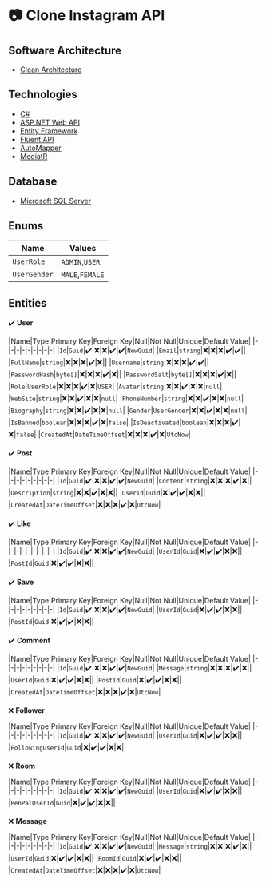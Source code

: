 
# :camera: Clone Instagram API

## Software Architecture

- [Clean Architecture](https://www.c-sharpcorner.com/article/introduction-to-clean-architecture-and-implementation-with-asp-net-core/#:~:text=Clean%20Architecture%20is%20a%20software,written%20without%20any%20direct%20dependencies.)

## Technologies

- [C#](https://docs.microsoft.com/en-us/dotnet/csharp/whats-new/csharp-10)
- [ASP.NET Web API](https://docs.microsoft.com/en-us/aspnet/web-api/)
- [Entity Framework](https://docs.microsoft.com/en-us/ef/ef6/)
- [Fluent API](https://www.entityframeworktutorial.net/efcore/fluent-api-in-entity-framework-core.aspx)
- [AutoMapper](https://docs.automapper.org/en/stable/Getting-started.html)
- [MediatR](https://github.com/jbogard/MediatR)

## Database

- [Microsoft SQL Server](https://docs.microsoft.com/en-us/sql/?view=sql-server-ver16)

## Enums

|Name|Values|
|-|-|
|```UserRole```|```ADMIN```,```USER```|
|```UserGender```|```MALE```,```FEMALE```|

## Entities

:heavy_check_mark: **User**

|Name|Type|Primary Key|Foreign Key|Null|Not Null|Unique|Default Value|
|-|-|-|-|-|-|-|-|-|
|```Id```|```Guid```|:heavy_check_mark:|:x:|:x:|:heavy_check_mark:|:heavy_check_mark:|```NewGuid```|
|```Email```|```string```|:x:|:x:|:x:|:heavy_check_mark:|:heavy_check_mark:||
|```FullName```|```string```|:x:|:x:|:x:|:heavy_check_mark:|:x:||
|```Username```|```string```|:x:|:x:|:x:|:heavy_check_mark:|:heavy_check_mark:||
|```PasswordHash```|```byte[]```|:x:|:x:|:x:|:heavy_check_mark:|:x:||
|```PasswordSalt```|```byte[]```|:x:|:x:|:x:|:heavy_check_mark:|:x:||
|```Role```|```UserRole```|:x:|:x:|:x:|:heavy_check_mark:|:x:|```USER```|
|```Avatar```|```string```|:x:|:x:|:heavy_check_mark:|:x:|:x:|```null```|
|```WebSite```|```string```|:x:|:x:|:heavy_check_mark:|:x:|:x:|```null```|
|```PhoneNumber```|```string```|:x:|:x:|:heavy_check_mark:|:x:|:x:|```null```|
|```Biography```|```string```|:x:|:x:|:heavy_check_mark:|:x:|:x:|```null```|
|```Gender```|```UserGender```|:x:|:x:|:heavy_check_mark:|:x:|:x:|```null```|
|```IsBanned```|```boolean```|:x:|:x:|:x:|:heavy_check_mark:|:x:|```false```|
|```IsDeactivated```|```boolean```|:x:|:x:|:x:|:heavy_check_mark:|:x:|```false```|
|```CreatedAt```|```DateTimeOffset```|:x:|:x:|:x:|:heavy_check_mark:|:x:|```UtcNow```|

:heavy_check_mark: **Post**

|Name|Type|Primary Key|Foreign Key|Null|Not Null|Unique|Default Value|
|-|-|-|-|-|-|-|-|-|
|```Id```|```Guid```|:heavy_check_mark:|:x:|:x:|:heavy_check_mark:|:heavy_check_mark:|```NewGuid```|
|```Content```|```string```|:x:|:x:|:x:|:heavy_check_mark:|:x:||
|```Description```|```string```|:x:|:x:|:heavy_check_mark:|:x:|:x:||
|```UserId```|```Guid```|:x:|:heavy_check_mark:|:heavy_check_mark:|:x:|:x:||
|```CreatedAt```|```DateTimeOffset```|:x:|:x:|:x:|:heavy_check_mark:|:x:|```UtcNow```|

:heavy_check_mark: **Like**

|Name|Type|Primary Key|Foreign Key|Null|Not Null|Unique|Default Value|
|-|-|-|-|-|-|-|-|-|
|```Id```|```Guid```|:heavy_check_mark:|:x:|:x:|:heavy_check_mark:|:heavy_check_mark:|```NewGuid```|
|```UserId```|```Guid```|:x:|:heavy_check_mark:|:heavy_check_mark:|:x:|:x:||
|```PostId```|```Guid```|:x:|:heavy_check_mark:|:heavy_check_mark:|:x:|:x:||

:heavy_check_mark: **Save**

|Name|Type|Primary Key|Foreign Key|Null|Not Null|Unique|Default Value|
|-|-|-|-|-|-|-|-|-|
|```Id```|```Guid```|:heavy_check_mark:|:x:|:x:|:heavy_check_mark:|:heavy_check_mark:|```NewGuid```|
|```UserId```|```Guid```|:x:|:heavy_check_mark:|:heavy_check_mark:|:x:|:x:||
|```PostId```|```Guid```|:x:|:heavy_check_mark:|:heavy_check_mark:|:x:|:x:||

:heavy_check_mark: **Comment**

|Name|Type|Primary Key|Foreign Key|Null|Not Null|Unique|Default Value|
|-|-|-|-|-|-|-|-|-|
|```Id```|```Guid```|:heavy_check_mark:|:x:|:x:|:heavy_check_mark:|:heavy_check_mark:|```NewGuid```|
|```Message```|```string```|:x:|:x:|:x:|:heavy_check_mark:|:x:||
|```UserId```|```Guid```|:x:|:heavy_check_mark:|:heavy_check_mark:|:x:|:x:||
|```PostId```|```Guid```|:x:|:heavy_check_mark:|:heavy_check_mark:|:x:|:x:||
|```CreatedAt```|```DateTimeOffset```|:x:|:x:|:x:|:heavy_check_mark:|:x:|```UtcNow```|

:x: **Follower**

|Name|Type|Primary Key|Foreign Key|Null|Not Null|Unique|Default Value|
|-|-|-|-|-|-|-|-|-|
|```Id```|```Guid```|:heavy_check_mark:|:x:|:x:|:heavy_check_mark:|:heavy_check_mark:|```NewGuid```|
|```UserId```|```Guid```|:x:|:heavy_check_mark:|:heavy_check_mark:|:x:|:x:||
|```FollowingUserId```|```Guid```|:x:|:heavy_check_mark:|:heavy_check_mark:|:x:|:x:||

:x: **Room**

|Name|Type|Primary Key|Foreign Key|Null|Not Null|Unique|Default Value|
|-|-|-|-|-|-|-|-|-|
|```Id```|```Guid```|:heavy_check_mark:|:x:|:x:|:heavy_check_mark:|:heavy_check_mark:|```NewGuid```|
|```UserId```|```Guid```|:x:|:heavy_check_mark:|:heavy_check_mark:|:x:|:x:||
|```PenPalUserId```|```Guid```|:x:|:heavy_check_mark:|:heavy_check_mark:|:x:|:x:||

:x: **Message**

|Name|Type|Primary Key|Foreign Key|Null|Not Null|Unique|Default Value|
|-|-|-|-|-|-|-|-|-|
|```Id```|```Guid```|:heavy_check_mark:|:x:|:x:|:heavy_check_mark:|:heavy_check_mark:|```NewGuid```|
|```Message```|```string```|:x:|:x:|:x:|:heavy_check_mark:|:x:||
|```UserId```|```Guid```|:x:|:heavy_check_mark:|:heavy_check_mark:|:x:|:x:||
|```RoomId```|```Guid```|:x:|:heavy_check_mark:|:heavy_check_mark:|:x:|:x:||
|```CreatedAt```|```DateTimeOffset```|:x:|:x:|:x:|:heavy_check_mark:|:x:|```UtcNow```|
